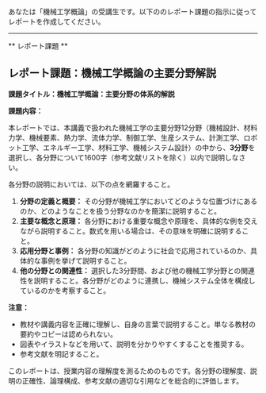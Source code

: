 あなたは「機械工学概論」の受講生です。以下ののレポート課題の指示に従ってレポートを作成してください。

---------------------------------------
** レポート課題 **

## レポート課題：機械工学概論の主要分野解説

**課題タイトル：機械工学概論：主要分野の体系的解説**

**課題内容：**

本レポートでは、本講義で扱われた機械工学の主要分野12分野（機械設計、材料力学、機械要素、熱力学、流体力学、制御工学、生産システム、計測工学、ロボット工学、エネルギー工学、材料工学、機械システム設計）の中から、**3分野**を選択し、各分野について1600字（参考文献リストを除く）以内で説明しなさい。

各分野の説明においては、以下の点を網羅すること。

1. **分野の定義と概要：** その分野が機械工学においてどのような位置づけにあるのか、どのようなことを扱う分野なのかを簡潔に説明すること。
2. **主要な概念と原理：** 各分野における重要な概念や原理を、具体的な例を交えながら説明すること。数式を用いる場合は、その意味を明確に説明すること。
3. **応用分野と事例：** 各分野の知識がどのように社会で応用されているのか、具体的な事例を挙げて説明すること。
4. **他の分野との関連性：** 選択した3分野間、および他の機械工学分野との関連性を説明すること。各分野がどのように連携し、機械システム全体を構成しているのかを考察すること。


**注意：**

* 教材や講義内容を正確に理解し、自身の言葉で説明すること。単なる教材の要約やコピーは認められない。
* 図表やイラストなどを用いて、説明を分かりやすくすることを推奨する。
* 参考文献を明記すること。


このレポートは、授業内容の理解度を測るためのものです。各分野の理解度、説明の正確性、論理構成、参考文献の適切な引用などを総合的に評価します。
